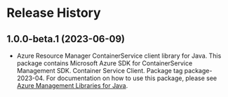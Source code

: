 # Release History

## 1.0.0-beta.1 (2023-06-09)

- Azure Resource Manager ContainerService client library for Java. This package contains Microsoft Azure SDK for ContainerService Management SDK. Container Service Client. Package tag package-2023-04. For documentation on how to use this package, please see [Azure Management Libraries for Java](https://aka.ms/azsdk/java/mgmt).
